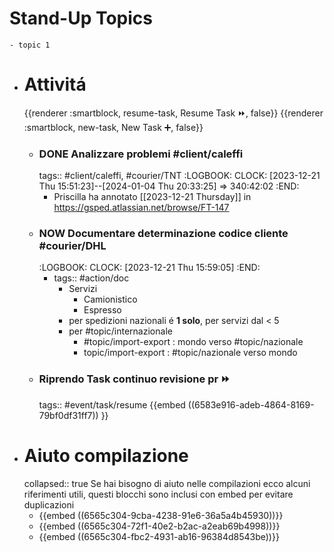 # Stand-Up Topics
	- topic 1
- # Attivitá
  {{renderer :smartblock, resume-task, Resume Task ⏩️, false}} {{renderer :smartblock, new-task, New Task ➕, false}}
	- ### DONE Analizzare problemi #client/caleffi
	  tags:: #client/caleffi, #courier/TNT
	  :LOGBOOK:
	  CLOCK: [2023-12-21 Thu 15:51:23]--[2024-01-04 Thu 20:33:25] =>  340:42:02
	  :END:
		- Priscilla ha annotato [[2023-12-21 Thursday]] in https://gsped.atlassian.net/browse/FT-147
	- ### NOW Documentare determinazione codice cliente #courier/DHL
	  :LOGBOOK:
	  CLOCK: [2023-12-21 Thu 15:59:05]
	  :END:
		- tags:: #action/doc
			- Servizi
				- Camionistico
				- Espresso
			- per spedizioni nazionali é **1 solo**, per servizi dal < 5
			- per #topic/internazionale
				- #topic/import-export : mondo verso #topic/nazionale
				- topic/import-export : #topic/nazionale verso mondo
	- ### Riprendo Task continuo revisione pr ⏩️
	  tags:: #event/task/resume
	  {{embed ((6583e916-adeb-4864-8169-79bf0df31ff7)) }}
- # Aiuto compilazione
  collapsed:: true
  Se hai bisogno di aiuto nelle compilazioni ecco alcuni riferimenti utili, questi blocchi sono inclusi con embed per evitare duplicazioni
	- {{embed ((6565c304-9cba-4238-91e6-36a5a4b45930))}}
	- {{embed ((6565c304-72f1-40e2-b2ac-a2eab69b4998))}}
	- {{embed ((6565c304-fbc2-4931-ab16-96384d8543be))}}